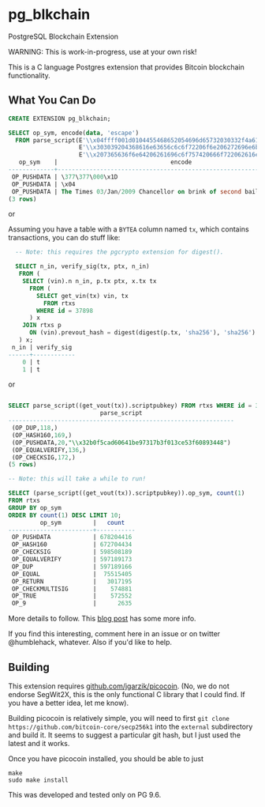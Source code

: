 # pg_blkchain
PostgreSQL Blockchain Extension

WARNING: This is work-in-progress, use at your own risk!

This is a C language Postgres extension that provides Bitcoin
blockchain functionality.


## What You Can Do ##

```sql
CREATE EXTENSION pg_blkchain;
```

```sql
SELECT op_sym, encode(data, 'escape')
  FROM parse_script(E'\\x04ffff001d0104455468652054696d65732030332f4a616e2f32'::bytea ||
                    E'\\x303039204368616e63656c6c6f72206f6e206272696e6b206f66'::bytea ||
                    E'\\x207365636f6e64206261696c6f757420666f722062616e6b73'::bytea);
   op_sym    |                                encode
-------------+-----------------------------------------------------------------------
 OP_PUSHDATA | \377\377\000\x1D
 OP_PUSHDATA | \x04
 OP_PUSHDATA | The Times 03/Jan/2009 Chancellor on brink of second bailout for banks
(3 rows)
```

or

Assuming you have a table with a `BYTEA` column named `tx`,
which contains transactions, you can do stuff like:

```sql
  -- Note: this requires the pgcrypto extension for digest().

  SELECT n_in, verify_sig(tx, ptx, n_in)
   FROM (
    SELECT (vin).n n_in, p.tx ptx, x.tx tx
      FROM (
        SELECT get_vin(tx) vin, tx
          FROM rtxs
        WHERE id = 37898
      ) x
    JOIN rtxs p
      ON (vin).prevout_hash = digest(digest(p.tx, 'sha256'), 'sha256')
   ) x;
 n_in | verify_sig
------+------------
    0 | t
    1 | t
```

or

```sql

SELECT parse_script((get_vout(tx)).scriptpubkey) FROM rtxs WHERE id = 37898;
                          parse_script
----------------------------------------------------------------
 (OP_DUP,118,)
 (OP_HASH160,169,)
 (OP_PUSHDATA,20,"\\x32b0f5cad60641be97317b3f013ce53f60893448")
 (OP_EQUALVERIFY,136,)
 (OP_CHECKSIG,172,)
(5 rows)

```

```sql
-- Note: this will take a while to run!

SELECT (parse_script((get_vout(tx)).scriptpubkey)).op_sym, count(1)
FROM rtxs
GROUP BY op_sym
ORDER BY count(1) DESC LIMIT 10;
         op_sym         |   count
------------------------+-----------
 OP_PUSHDATA            | 678204416
 OP_HASH160             | 672704434
 OP_CHECKSIG            | 598508189
 OP_EQUALVERIFY         | 597189173
 OP_DUP                 | 597189166
 OP_EQUAL               |  75515405
 OP_RETURN              |   3017195
 OP_CHECKMULTISIG       |    574881
 OP_TRUE                |    572552
 OP_9                   |      2635
```

More details to follow. This [blog post](https://grisha.org/blog/2017/10/20/blockchain-in-postgresql-part-2/)
has some more info.

If you find this interesting, comment here in an issue or on twitter
@humblehack, whatever. Also if you'd like to help.

## Building ##

This extension requires
[github.com/jgarzik/picocoin](https://github.com/jgarzik/picocoin).
(No, we do not endorse SegWit2X, this is the only functional C library
that I could find. If you have a better idea, let me know).

Building picocoin is relatively simple, you will need to first
`git clone https://github.com/bitcoin-core/secp256k1` into the `external`
subdirectory and build it. It seems to suggest a particular git hash, but I just
used the latest and it works.

Once you have picocoin installed, you should be able to just

```
make
sudo make install
```

This was developed and tested only on PG 9.6.
